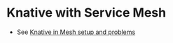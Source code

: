 # Knative with Service Mesh

- See [Knative in Mesh setup and problems](./README-knative-in-mesh.md)
